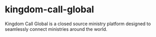 # kingdom-call-global
Kingdom Call Global is a closed source ministry platform designed to seamlessly connect ministries around the world.
